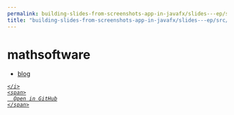 ```yaml
---
permalink: building-slides-from-screenshots-app-in-javafx/slides---ep/src/main/java/engineer/mathsoftware
title: "building-slides-from-screenshots-app-in-javafx/slides---ep/src/main/java/engineer/mathsoftware"
---
```


# mathsoftware
<ul>
  <li>
    <a href="blog">
      blog
    </a>
  </li>
</ul>
<div class="social open-gh-btn my-4">
  <a class="btn btn-github" href="https://github.com/tobiasbriones/blog/tree/main/swe/dev/java/javafx/drawing/productivity/building-slides-from-screenshots-app-in-javafx/slides---ep/src/main/java/engineer/mathsoftware" target="_blank">
    <i class="fab fa-github">
      
    </i>
    <span>
      Open in GitHub
    </span>
  </a>
</div>